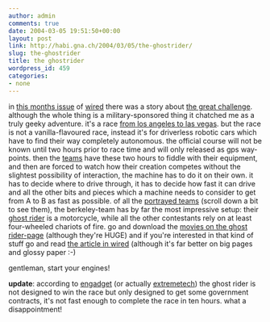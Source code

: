 ```yaml
---
author: admin
comments: true
date: 2004-03-05 19:51:50+00:00
layout: post
link: http://habi.gna.ch/2004/03/05/the-ghostrider/
slug: the-ghostrider
title: the ghostrider
wordpress_id: 459
categories:
- none
---
```


in [this months issue](http://www.wired.com/wired/archive/12.03/) of [wired](http://www.wired.com/) there was a story about [the great challenge](http://www.darpa.mil/grandchallenge/).
although the whole thing is a military-sponsored thing it chatched me as a truly geeky adventure.
it's a race [from los angeles to las vegas](http://www.wired.com/wired/archive/12.03/images/FF_137_darpa_6.jpg). but the race is not a vanilla-flavoured race, instead it's for driverless robotic cars which have to find their way completely autonomous.
the official course will not be known until two hours prior to race time and will only released as gps way-points. then the [teams](http://www.darpa.mil/grandchallenge/teams.htm) have these two hours to fiddle with their equipment, and then are forced to watch how their creation competes without the slightest possibility of interaction, the machine has to do it on their own.
it has to decide where to drive through, it has to decide how fast it can drive and all the other bits and pieces which a machine needs to consider to get from A to B as fast as possible.
of all the [portrayed teams](potraied) (scroll down a bit to see them), the berkeley-team has by far the most impressive setup: their [ghost rider](http://www.ghostriderrobot.com/vehicle.htm) is a motorcycle, while all the other contestants rely on at least four-wheeled chariots of fire.
go and download the [movies on the ghost rider-page](http://www.ghostriderrobot.com/videos.htm) (although they're HUGE) and if you're interested in that kind of stuff go and read [the article in wired](http://www.wired.com/wired/archive/12.03/robot.html) (although it's far better on big pages and glossy paper :-)

gentleman, start your engines!

**update**: according to [engadget](http://www.engadget.com/entry/8424322553253965/) (or actually [extremetech](http://www.extremetech.com/article2/0,1558,1543626,00.asp)) the ghost rider is not designed to win the race but only designed to get some government contracts, it's not fast enough to complete the race in ten hours. what a disappointment!
